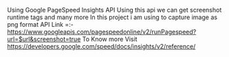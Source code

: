 Using Google PageSpeed Insights API
Using this api we can get screenshot runtime tags and many more In this project i am using to capture image as png format
API Link  =:-https://www.googleapis.com/pagespeedonline/v2/runPagespeed?url=$url&screenshot=true
To Know more Visit https://developers.google.com/speed/docs/insights/v2/reference/
